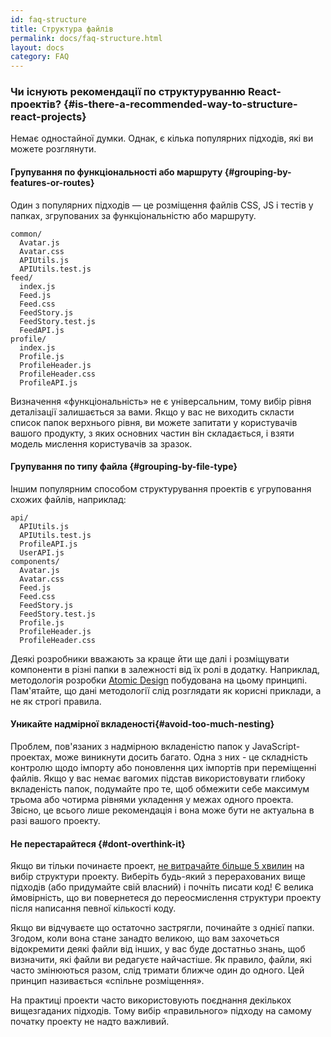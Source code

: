 ```yaml
---
id: faq-structure
title: Структура файлів
permalink: docs/faq-structure.html
layout: docs
category: FAQ
---
```


### Чи існують рекомендації по структуруванню React-проектів? {#is-there-a-recommended-way-to-structure-react-projects}

Немає одностайної думки. Однак, є кілька популярних підходів, які ви можете розглянути.

#### Групування по функціональності або маршруту {#grouping-by-features-or-routes}

Один з популярних підходів — це розміщення файлів CSS, JS і тестів у папках, згрупованих за функціональністю або маршруту.

```
common/
  Avatar.js
  Avatar.css
  APIUtils.js
  APIUtils.test.js
feed/
  index.js
  Feed.js
  Feed.css
  FeedStory.js
  FeedStory.test.js
  FeedAPI.js
profile/
  index.js
  Profile.js
  ProfileHeader.js
  ProfileHeader.css
  ProfileAPI.js
```

Визначення «функціональність» не є універсальним, тому вибір рівня деталізації залишається за вами. Якщо у вас не виходить скласти список папок верхнього рівня, ви можете запитати у користувачів вашого продукту, з яких основних частин він складається, і взяти модель мислення користувачів за зразок.

#### Групування по типу файла {#grouping-by-file-type}

Іншим популярним способом структурування проектів є угруповання схожих файлів, наприклад:

```
api/
  APIUtils.js
  APIUtils.test.js
  ProfileAPI.js
  UserAPI.js
components/
  Avatar.js
  Avatar.css
  Feed.js
  Feed.css
  FeedStory.js
  FeedStory.test.js
  Profile.js
  ProfileHeader.js
  ProfileHeader.css
```

Деякі розробники вважають за краще йти ще далі і розміщувати компоненти в різні папки в залежності від їх ролі в додатку. Наприклад, методологія розробки [Atomic Design](http://bradfrost.com/blog/post/atomic-web-design/) побудована на цьому принципі. Пам'ятайте, що дані методології слід розглядати як корисні приклади, а не як строгі правила.

#### Уникайте надмірної вкладеності{#avoid-too-much-nesting}

Проблем, пов'язаних з надмірною вкладеністю папок у JavaScript-проектах, може виникнути досить багато.  Одна з них - це складність контролю щодо імпорту або поновлення цих імпортів при переміщенні файлів. Якщо у вас немає вагомих підстав використовувати глибоку вкладеність папок, подумайте про те, щоб обмежити себе максимум трьома або чотирма рівнями укладення у межах одного проекта.  Звісно, це всього лише рекомендація і вона може бути не актуальна в разі вашого проекту.

#### Не перестарайтеся {#dont-overthink-it}

Якщо ви тільки починаєте проект, [не витрачайте більше 5 хвилин](https://en.wikipedia.org/wiki/Analysis_paralysis) на вибір структури проекту. Виберіть будь-який з перерахованих вище підходів (або придумайте свій власний) і почніть писати код! Є велика ймовірність, що ви повернетеся до переосмислення структури проекту після написання певної кількості коду.

Якщо ви відчуваєте що остаточно застрягли, починайте з однієї папки. Згодом, коли вона стане занадто великою, що вам захочеться відокремити деякі файли від інших, у вас буде достатньо знань, щоб визначити, які файли ви редагуєте найчастіше. Як правило, файли, які часто змінюються разом, слід тримати ближче один до одного. Цей принцип називається «спільне розміщення».

На практиці проекти часто використовують поєднання декількох вищезгаданих підходів. Тому вибір «правильного» підходу на самому початку проекту не надто важливий.
